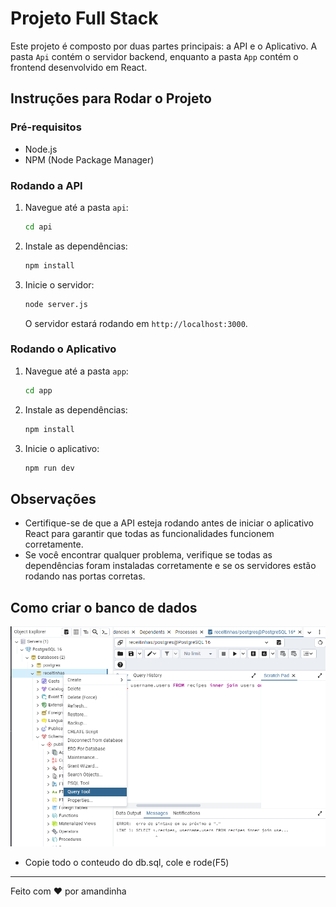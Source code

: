 # Projeto Full Stack

Este projeto é composto por duas partes principais: a API e o Aplicativo. A pasta `Api` contém o servidor backend, enquanto a pasta `App` contém o frontend desenvolvido em React.

## Instruções para Rodar o Projeto

### Pré-requisitos

- Node.js
- NPM (Node Package Manager)

### Rodando a API

1. Navegue até a pasta `api`:

    ```sh
    cd api
    ```

2. Instale as dependências:

    ```sh
    npm install
    ```

3. Inicie o servidor:

    ```sh
    node server.js
    ```

    O servidor estará rodando em `http://localhost:3000`.

### Rodando o Aplicativo

1. Navegue até a pasta `app`:

    ```sh
    cd app
    ```

2. Instale as dependências:

    ```sh
    npm install
    ```

3. Inicie o aplicativo:

    ```sh
    npm run dev
    ```

## Observações

- Certifique-se de que a API esteja rodando antes de iniciar o aplicativo React para garantir que todas as funcionalidades funcionem corretamente.
- Se você encontrar qualquer problema, verifique se todas as dependências foram instaladas corretamente e se os servidores estão rodando nas portas corretas.

## Como criar o banco de dados
![abra o pgadmin e siga esses passos](image.png)
- Copie todo o conteudo do db.sql, cole e rode(F5)
---

Feito com ❤️ por amandinha

